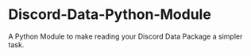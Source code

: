 # Discord-Data-Python-Module
A Python Module to make reading your Discord Data Package a simpler task.
